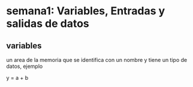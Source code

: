 # semana1: Variables, Entradas y salidas de datos

## variables

un area de la memoria que se identifica con un nombre y tiene un tipo de datos, ejemplo

y = a + b
